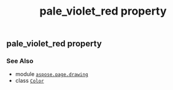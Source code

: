 ﻿---
title: pale_violet_red property
second_title: Aspose.Page for Python via .NET API References
description: 
type: docs
weight: 1220
url: /python-net/aspose.page.drawing/color/pale_violet_red/
is_root: false
---

## pale_violet_red property


### See Also
* module [`aspose.page.drawing`](../../)
* class [`Color`](/page/python-net/aspose.page.drawing/color)
